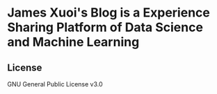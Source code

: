 # James Xuoi's Blog is a Experience Sharing Platform of Data Science and Machine Learning 

## License

GNU General Public License v3.0


